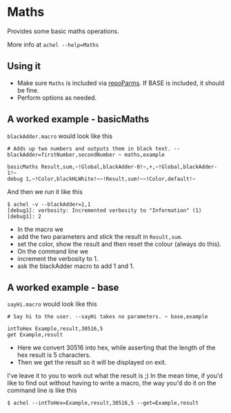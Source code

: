 # Maths

Provides some basic maths operations.

More info at `achel --help=Maths`

## Using it

* Make sure `Maths` is included via [repoParms](https://github.com/ksandom/achel/blob/master/docs/programming/creatingARepositoryWithProfiles.md#use-repoparmdefinepackages-to-create-a-profile). If BASE is included, it should be fine.
* Perform options as needed.

## A worked example - basicMaths

`blackAdder.macro` would look like this

    # Adds up two numbers and outputs them in black text. --blackAdder=firstNumber,secondNumber ~ maths,example
    
    basicMaths Result,sum,~!Global,blackAdder-0!~,+,~!Global,blackAdder-1!~
    debug 1,~!Color,blackHLWhite!~~!Result,sum!~~!Color,default!~

And then we run it like this

    $ achel -v --blackAdder=1,1
    [debug1]: verbosity: Incremented verbosity to "Information" (1)
    [debug1]: 2

* In the macro we
 * add the two parameters and stick the result in `Result,sum`.
 * set the color, show the result and then reset the colour (always do this).
* On the command line we
 * increment the verbosity to 1.
 * ask the blackAdder macro to add 1 and 1.

## A worked example - base

`sayHi.macro` would look like this

    # Say hi to the user. --sayHi takes no parameters. ~ base,example
    
    intToHex Example,result,30516,5
    get Example,result

* Here we convert 30516 into hex, while asserting that the length of the hex result is 5 characters.
* Then we get the result so it will be displayed on exit.

I've leave it to you to work out what the result is ;)
In the mean time, if you'd like to find out without having to write a macro, the way you'd do it on the command line is like this

    $ achel --intToHex=Example,result,30516,5 --get=Example,result

